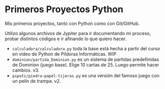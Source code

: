 # Primeros Proyectos Python
Mis primeros proyectos, tanto con Python como con Git/GitHub.

Utilizo algunos archivos de Jypiter para ir documentando mi proceso, probar distintos códigos e ir afinando lo que quiero hacer.

- `calculadora/calculadora.py` toda la base está hecha a partir del curso en vídeo de Python de Píldoras Informáticas. WIP
- `dominion/partida_Dominion.py` es un sistema de partidas predefinidas de Dominion (juego base). Elige 10 cartas de 25. Luego permite hacer cambios. v3.
- `pipati/piedra-papel-tijeras.py` es una versión del famoso juego con un pelín de trampa. v2. 